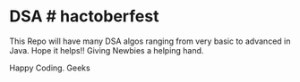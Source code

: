# DSA # hactoberfest
This Repo will have many DSA algos ranging from very basic to advanced in Java. Hope it helps!!
Giving Newbies a helping hand.

Happy Coding.
Geeks
